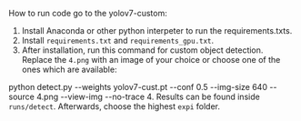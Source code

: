 How to run code go to the yolov7-custom:
1. Install Anaconda or other python interpeter to run the requirements.txts.
2. Install `requirements.txt` and `requirements_gpu.txt`.
3. After installation, run this command for custom object detection. Replace the `4.png` with an image of your choice or choose one of the ones which are available:

python detect.py --weights yolov7-cust.pt --conf 0.5 --img-size 640 --source 4.png --view-img --no-trace
4. Results can be found inside `runs/detect`. Afterwards, choose the highest `expi` folder.
